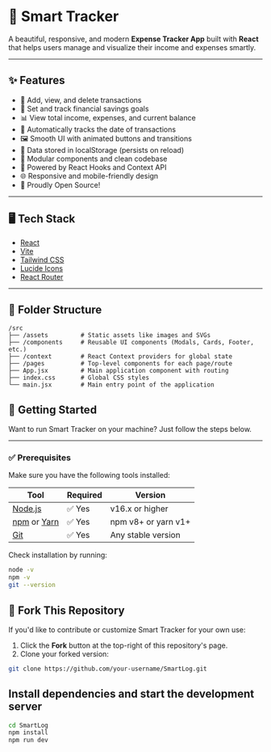 # 💸 Smart Tracker

A beautiful, responsive, and modern **Expense Tracker App** built with **React** that helps users manage and visualize their income and expenses smartly.

---

## ✨ Features

- 🔹 Add, view, and delete transactions
- 🎯 Set and track financial savings goals
- 📊 View total income, expenses, and current balance
- 📅 Automatically tracks the date of transactions
- 🖼️ Smooth UI with animated buttons and transitions
- 📌 Data stored in localStorage (persists on reload)
- 📂 Modular components and clean codebase
- 🧠 Powered by React Hooks and Context API
- 🌐 Responsive and mobile-friendly design
- 💙 Proudly Open Source!

---

## 🖥️ Tech Stack

- [React](https://reactjs.org/)
- [Vite](https://vitejs.dev/)
- [Tailwind CSS](https://tailwindcss.com/)
- [Lucide Icons](https://lucide.dev/)
- [React Router](https://reactrouter.com/)

---

## 📂 Folder Structure

```
/src
├── /assets         # Static assets like images and SVGs
├── /components     # Reusable UI components (Modals, Cards, Footer, etc.)
├── /context        # React Context providers for global state
├── /pages          # Top-level components for each page/route
├── App.jsx         # Main application component with routing
├── index.css       # Global CSS styles
└── main.jsx        # Main entry point of the application
```

## 🚀 Getting Started

Want to run Smart Tracker on your machine? Just follow the steps below.

---

### ✅ Prerequisites

Make sure you have the following tools installed:

| Tool         | Required | Version        |
|--------------|----------|----------------|
| [Node.js](https://nodejs.org/) | ✅ Yes | v16.x or higher |
| [npm](https://www.npmjs.com/) or [Yarn](https://yarnpkg.com/) | ✅ Yes | npm v8+ or yarn v1+ |
| [Git](https://git-scm.com/) | ✅ Yes | Any stable version |

Check installation by running:

```bash
node -v
npm -v
git --version

```
## 🍴 Fork This Repository

If you'd like to contribute or customize Smart Tracker for your own use:

1. Click the **Fork** button at the top-right of this repository's page.
2. Clone your forked version:

```bash
git clone https://github.com/your-username/SmartLog.git
```
## Install dependencies and start the development server
```bash
cd SmartLog
npm install
npm run dev
```





